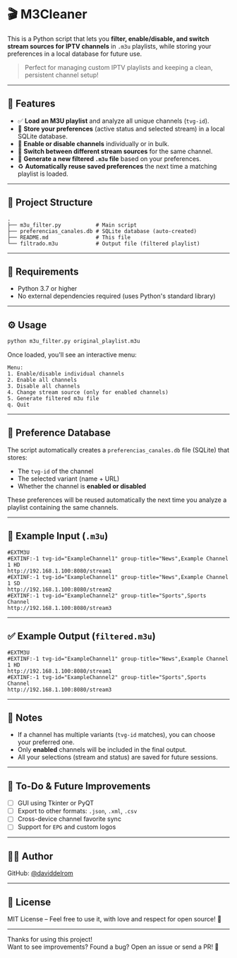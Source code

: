 # 🎬 M3Cleaner

This is a Python script that lets you **filter, enable/disable, and switch stream sources for IPTV channels** in `.m3u` playlists, while storing your preferences in a local database for future use.

> Perfect for managing custom IPTV playlists and keeping a clean, persistent channel setup!

---

## 📌 Features

- ✅ **Load an M3U playlist** and analyze all unique channels (`tvg-id`).
- 🧠 **Store your preferences** (active status and selected stream) in a local SQLite database.
- 🔄 **Enable or disable channels** individually or in bulk.
- 🧬 **Switch between different stream sources** for the same channel.
- 💾 **Generate a new filtered `.m3u` file** based on your preferences.
- ♻️ **Automatically reuse saved preferences** the next time a matching playlist is loaded.

---

## 📂 Project Structure

```
.
├── m3u_filter.py           # Main script
├── preferencias_canales.db # SQLite database (auto-created)
├── README.md               # This file
└── filtrado.m3u            # Output file (filtered playlist)
```

---

## 🚀 Requirements

- Python 3.7 or higher
- No external dependencies required (uses Python's standard library)

---

## ⚙️ Usage

```bash
python m3u_filter.py original_playlist.m3u
```

Once loaded, you'll see an interactive menu:

```
Menu:
1. Enable/disable individual channels
2. Enable all channels
3. Disable all channels
4. Change stream source (only for enabled channels)
5. Generate filtered m3u file
q. Quit
```

---

## 🧠 Preference Database

The script automatically creates a `preferencias_canales.db` file (SQLite) that stores:

- The `tvg-id` of the channel
- The selected variant (name + URL)
- Whether the channel is **enabled or disabled**

These preferences will be reused automatically the next time you analyze a playlist containing the same channels.

---

## 📝 Example Input (`.m3u`)

```m3u
#EXTM3U
#EXTINF:-1 tvg-id="ExampleChannel1" group-title="News",Example Channel 1 HD
http://192.168.1.100:8080/stream1
#EXTINF:-1 tvg-id="ExampleChannel1" group-title="News",Example Channel 1 SD
http://192.168.1.100:8080/stream2
#EXTINF:-1 tvg-id="ExampleChannel2" group-title="Sports",Sports Channel
http://192.168.1.100:8080/stream3
```

---

## ✅ Example Output (`filtered.m3u`)

```m3u
#EXTM3U
#EXTINF:-1 tvg-id="ExampleChannel1" group-title="News",Example Channel 1 HD
http://192.168.1.100:8080/stream1
#EXTINF:-1 tvg-id="ExampleChannel2" group-title="Sports",Sports Channel
http://192.168.1.100:8080/stream3
```

---

## 📌 Notes

- If a channel has multiple variants (`tvg-id` matches), you can choose your preferred one.
- Only **enabled** channels will be included in the final output.
- All your selections (stream and status) are saved for future sessions.

---

## 🧪 To-Do & Future Improvements

- [ ] GUI using Tkinter or PyQT
- [ ] Export to other formats: `.json`, `.xml`, `.csv`
- [ ] Cross-device channel favorite sync
- [ ] Support for `EPG` and custom logos

---

## 🧑‍💻 Author

GitHub: [@daviddelrom](https://github.com/daviddelrom)

---

## 📜 License

MIT License – Feel free to use it, with love and respect for open source! 💛

---

Thanks for using this project!  
Want to see improvements? Found a bug? Open an issue or send a PR! 🚀
